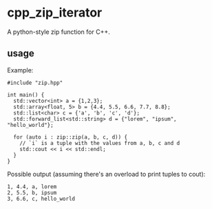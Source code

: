 # cpp_zip_iterator

A python-style zip function for C++.

## usage

Example:

```
#include "zip.hpp"

int main() {
  std::vector<int> a = {1,2,3};
  std::array<float, 5> b = {4.4, 5.5, 6.6, 7.7, 8.8};
  std::list<char> c = {'a', 'b', 'c', 'd'};
  std::forward_list<std::string> d = {"lorem", "ipsum", "hello_world"};

  for (auto i : zip::zip(a, b, c, d)) {
    // `i` is a tuple with the values from a, b, c and d
    std::cout << i << std::endl;
  }
}
```

Possible output (assuming there's an overload to print tuples to cout):

```
1, 4.4, a, lorem
2, 5.5, b, ipsum
3, 6.6, c, hello_world
```

